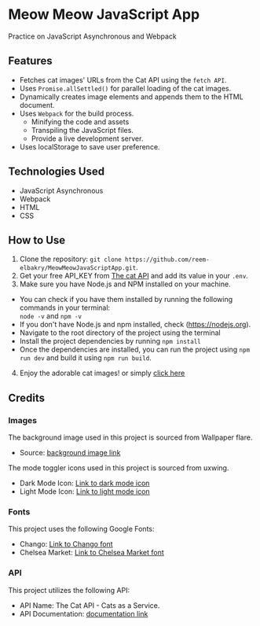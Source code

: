 # Meow Meow JavaScript App
Practice on JavaScript Asynchronous and Webpack 

## Features
- Fetches cat images' URLs from the Cat API using the `fetch API`.
- Uses `Promise.allSettled()` for parallel loading of the cat images.
- Dynamically creates image elements and appends them to the HTML document.
- Uses `Webpack` for the build process. 
    - Minifying the code and assets 
    - Transpiling the JavaScript files. 
    - Provide a live development server.
- Uses localStorage to save user preference. 

## Technologies Used
- JavaScript Asynchronous
- Webpack
- HTML
- CSS

## How to Use
1. Clone the repository: `git clone https://github.com/reem-elbakry/MeowMeowJavaScriptApp.git`.
2. Get your free API_KEY from [The cat API](https://thecatapi.com/) and add its value in your `.env`.
3. Make sure you have Node.js and NPM installed on your machine. 
- You can check if you have them installed by running the following commands in your terminal:  <br /> 
   `node -v` and `npm -v`
- If you don't have Node.js and npm installed, check (https://nodejs.org).
- Navigate to the root directory of the project using the terminal 
- Install the project dependencies by running `npm install`
- Once the dependencies are installed, you can run the project using `npm run dev` and build it using `npm run build`.
4. Enjoy the adorable cat images! or simply [click here](https://reem-elbakry.github.io/MeowMeowJavaScriptApp/)

## Credits

### Images
The background image used in this project is sourced from Wallpaper flare.

- Source: [background image link](https://www.wallpaperflare.com/black-cat-pets-animal-themes-domestic-domestic-cat-domestic-animals-wallpaper-mlvkv)

The mode toggler icons used in this project is sourced from uxwing.

- Dark Mode Icon: [Link to dark mode icon](https://uxwing.com/dark-mode-toggle-icon/)
- Light Mode Icon: [Link to light mode icon](https://uxwing.com/light-mode-toggle-icon/)

### Fonts
This project uses the following Google Fonts:

- Chango: [Link to Chango font](https://fonts.google.com/specimen/Chango?query=chango)
- Chelsea Market: [Link to Chelsea Market font](https://fonts.google.com/specimen/Chelsea+Market?query=Chelsea+Market)

### API
This project utilizes the following API:

- API Name: The Cat API - Cats as a Service.
- API Documentation: [documentation link](https://thecatapi.com/)


